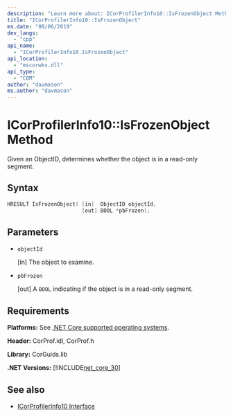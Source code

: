 ```yaml
---
description: "Learn more about: ICorProfilerInfo10::IsFrozenObject Method"
title: "ICorProfilerInfo10::IsFrozenObject"
ms.date: "08/06/2019"
dev_langs:
  - "cpp"
api_name:
  - "ICorProfilerInfo10.IsFrozenObject"
api_location:
  - "mscorwks.dll"
api_type:
  - "COM"
author: "davmason"
ms.author: "davmason"
---
```

# ICorProfilerInfo10::IsFrozenObject Method

Given an ObjectID, determines whether the object is in a read-only segment.

## Syntax

```cpp
HRESULT IsFrozenObject( [in]  ObjectID objectId,
                        [out] BOOL *pbFrozen);
```

## Parameters

- `objectId`

  \[in] The object to examine.

- `pbFrozen`

  \[out] A `BOOL` indicating if the object is in a read-only segment.

## Requirements

**Platforms:** See [.NET Core supported operating systems](../../../core/install/windows.md?pivots=os-windows).

**Header:** CorProf.idl, CorProf.h

**Library:** CorGuids.lib

**.NET Versions:** [!INCLUDE[net_core_30](../../../../includes/net-core-30-md.md)]

## See also

- [ICorProfilerInfo10 Interface](icorprofilerinfo10-interface.md)
